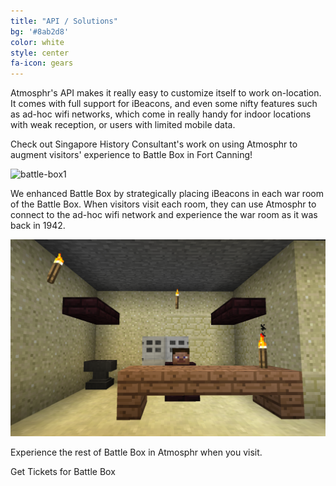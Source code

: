 ```yaml
---
title: "API / Solutions"
bg: '#8ab2d8'
color: white
style: center
fa-icon: gears
---
```


Atmosphr's API makes it really easy to customize itself to work on-location. It comes with full support for iBeacons, and even some nifty features such as ad-hoc wifi networks, which come in really handy for indoor locations with weak reception, or users with limited mobile data.

Check out Singapore History Consultant's work on using Atmosphr to augment visitors' experience to Battle Box in Fort Canning!

![battle-box1](assets/battle-box1.jpg)

We enhanced Battle Box by strategically placing iBeacons in each war room of the Battle Box. When visitors visit each room, they can use Atmosphr to connect to the ad-hoc wifi network and experience the war room as it was back in 1942.

![rendered-battle-box](assets/rendered-battle-box.png)

Experience the rest of Battle Box in Atmosphr when you visit.

<a class="pure-button ticket-button"><i class="fa fa-ticket fa-lg"></i> Get Tickets for Battle Box</a>



